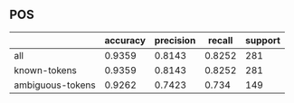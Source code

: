 
## POS

|                  | accuracy | precision | recall | support |
|------------------|----------|-----------|--------|---------|
| all              | 0.9359   | 0.8143    | 0.8252 | 281     |
| known-tokens     | 0.9359   | 0.8143    | 0.8252 | 281     |
| ambiguous-tokens | 0.9262   | 0.7423    | 0.734  | 149     |

